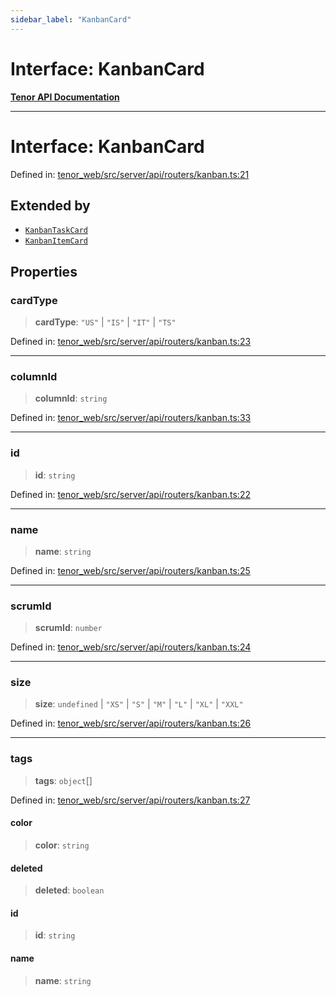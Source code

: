 ```yaml
---
sidebar_label: "KanbanCard"
---
```


# Interface: KanbanCard

[**Tenor API Documentation**](../../README.md)

***

# Interface: KanbanCard

Defined in: [tenor\_web/src/server/api/routers/kanban.ts:21](https://github.com/Apantli/Tenor/blob/13fa9fcda7db4a7cf51b72ac1fe195cb0c47631e/tenor_web/src/server/api/routers/kanban.ts#L21)

## Extended by

- [`KanbanTaskCard`](KanbanTaskCard.md)
- [`KanbanItemCard`](KanbanItemCard.md)

## Properties

### cardType

> **cardType**: `"US"` \| `"IS"` \| `"IT"` \| `"TS"`

Defined in: [tenor\_web/src/server/api/routers/kanban.ts:23](https://github.com/Apantli/Tenor/blob/13fa9fcda7db4a7cf51b72ac1fe195cb0c47631e/tenor_web/src/server/api/routers/kanban.ts#L23)

***

### columnId

> **columnId**: `string`

Defined in: [tenor\_web/src/server/api/routers/kanban.ts:33](https://github.com/Apantli/Tenor/blob/13fa9fcda7db4a7cf51b72ac1fe195cb0c47631e/tenor_web/src/server/api/routers/kanban.ts#L33)

***

### id

> **id**: `string`

Defined in: [tenor\_web/src/server/api/routers/kanban.ts:22](https://github.com/Apantli/Tenor/blob/13fa9fcda7db4a7cf51b72ac1fe195cb0c47631e/tenor_web/src/server/api/routers/kanban.ts#L22)

***

### name

> **name**: `string`

Defined in: [tenor\_web/src/server/api/routers/kanban.ts:25](https://github.com/Apantli/Tenor/blob/13fa9fcda7db4a7cf51b72ac1fe195cb0c47631e/tenor_web/src/server/api/routers/kanban.ts#L25)

***

### scrumId

> **scrumId**: `number`

Defined in: [tenor\_web/src/server/api/routers/kanban.ts:24](https://github.com/Apantli/Tenor/blob/13fa9fcda7db4a7cf51b72ac1fe195cb0c47631e/tenor_web/src/server/api/routers/kanban.ts#L24)

***

### size

> **size**: `undefined` \| `"XS"` \| `"S"` \| `"M"` \| `"L"` \| `"XL"` \| `"XXL"`

Defined in: [tenor\_web/src/server/api/routers/kanban.ts:26](https://github.com/Apantli/Tenor/blob/13fa9fcda7db4a7cf51b72ac1fe195cb0c47631e/tenor_web/src/server/api/routers/kanban.ts#L26)

***

### tags

> **tags**: `object`[]

Defined in: [tenor\_web/src/server/api/routers/kanban.ts:27](https://github.com/Apantli/Tenor/blob/13fa9fcda7db4a7cf51b72ac1fe195cb0c47631e/tenor_web/src/server/api/routers/kanban.ts#L27)

#### color

> **color**: `string`

#### deleted

> **deleted**: `boolean`

#### id

> **id**: `string`

#### name

> **name**: `string`
